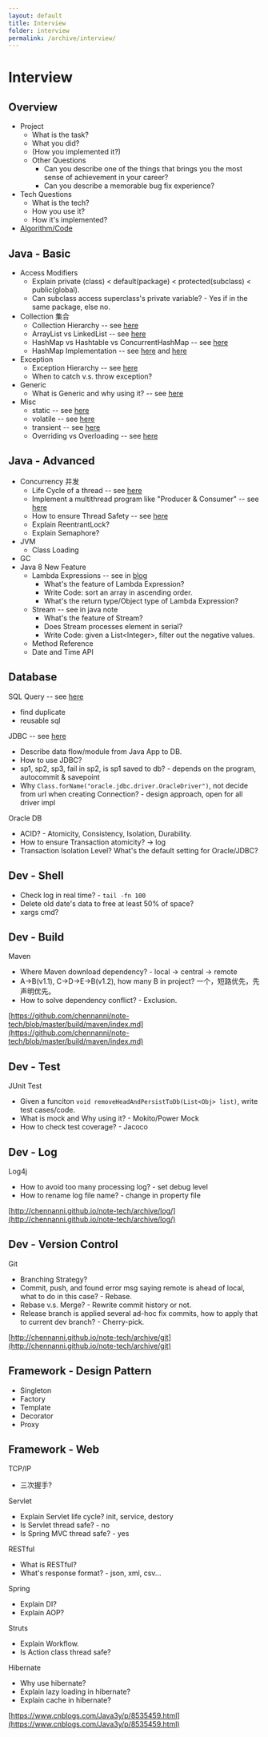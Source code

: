 ```yaml
---
layout: default
title: Interview
folder: interview
permalink: /archive/interview/
---
```


# Interview

## Overview

- Project
  - What is the task?
  - What you did?
  - (How you implemented it?)
  - Other Questions
    - Can you describe one of the things that brings you the most sense of achievement in your career?
    - Can you describe a memorable bug fix experience?
- Tech Questions
  - What is the tech?
  - How you use it?
  - How it's implemented? 
- [Algorithm/Code](https://github.com/chennanni/crack-leetcode)

## Java - Basic
- Access Modifiers
  - Explain private (class) < default(package) < protected(subclass) < public(global).
  - Can subclass access superclass's private variable? - Yes if in the same package, else no.
- Collection 集合
  - Collection Hierarchy -- see [here](https://github.com/chennanni/note-tech/blob/master/java/collection/index.md)
  - ArrayList vs LinkedList -- see [here](https://github.com/chennanni/note-tech/blob/master/java/questions/index.md)
  - HashMap vs Hashtable vs ConcurrentHashMap -- see [here](https://github.com/chennanni/note-tech/blob/master/java/collection/index.md)
  - HashMap Implementation -- see [here](http://blog.csdn.net/vking_wang/article/details/14166593) and [here](https://github.com/chennanni/note-tech/blob/master/java/questions/index.md)
- Exception
  - Exception Hierarchy -- see [here](https://github.com/chennanni/note-tech/blob/master/java/basic/index.md)
  - When to catch v.s. throw exception?
- Generic
  - What is Generic and why using it? -- see [here](http://chennanni.com/tech-note/archive/java/basic/)
- Misc
  - static -- see [here](https://github.com/chennanni/cheat-sheet/blob/master/java-interview-questions.md)
  - volatile -- see [here](https://github.com/chennanni/note-tech/blob/master/java/basic/index.md)
  - transient -- see [here](https://github.com/chennanni/note-tech/blob/master/java/basic/index.md)
  - Overriding vs Overloading -- see [here](https://github.com/chennanni/cheat-sheet/blob/master/java-interview-questions.md)

## Java - Advanced 
- Concurrency 并发
  - Life Cycle of a thread -- see [here](https://github.com/chennanni/note-tech/blob/master/thread/basic/index.md)
  - Implement a multithread program like "Producer & Consumer" -- see [here](http://www.cnblogs.com/linjiqin/p/3217050.html)
  - How to ensure Thread Safety -- see [here](https://github.com/chennanni/note-tech/blob/master/thread/basic/index.md#thread-safe)
  - Explain ReentrantLock?
  - Explain Semaphore?
- JVM
  - Class Loading
- GC
- Java 8 New Feature
  - Lambda Expressions -- see in [blog](http://www.cnblogs.com/maxstack/p/7550153.html)
    - What's the feature of Lambda Expression?
    - Write Code: sort an array in ascending order.
    - What's the return type/Object type of Lambda Expression?
  - Stream -- see in java note
    - What's the feature of Stream?
    - Does Stream processes element in serial?
    - Write Code: given a List\<Integer\>, filter out the negative values.
  - Method Reference
  - Date and Time API

## Database

SQL Query -- see [here](https://github.com/chennanni/note-tech/blob/master/sql/query/index.md)
- find duplicate
- reusable sql

JDBC -- see [here](http://chennanni.github.io/note-tech/archive/jdbc)
- Describe data flow/module from Java App to DB.
- How to use JDBC?
- sp1, sp2, sp3, fail in sp2, is sp1 saved to db? - depends on the program, autocommit & savepoint
- Why `Class.forName("oracle.jdbc.driver.OracleDriver")`, not decide from url when creating Connection? - design approach, open for all driver impl

Oracle DB
- ACID? - Atomicity, Consistency, Isolation, Durability.
- How to ensure Transaction atomicity? -> log
- Transaction Isolation Level? What's the default setting for Oracle/JDBC?

## Dev - Shell

- Check log in real time? - `tail -fn 100`
- Delete old date's data to free at least 50% of space?
- xargs cmd?

## Dev - Build

Maven
- Where Maven download dependency? - local -> central -> remote
- A->B(v1.1), C->D->E->B(v1.2), how many B in project? 一个，短路优先，先声明优先。
- How to solve dependency conflict? - Exclusion.

[https://github.com/chennanni/note-tech/blob/master/build/maven/index.md](https://github.com/chennanni/note-tech/blob/master/build/maven/index.md)

## Dev - Test

JUnit Test
- Given a funciton `void removeHeadAndPersistToDb(List<Obj> list)`, write test cases/code.
- What is mock and Why using it? - Mokito/Power Mock
- How to check test coverage? - Jacoco

## Dev - Log

Log4j
- How to avoid too many processing log? - set debug level
- How to rename log file name? - change in property file

[http://chennanni.github.io/note-tech/archive/log/](http://chennanni.github.io/note-tech/archive/log/)

## Dev - Version Control

Git 
- Branching Strategy?
- Commit, push, and found error msg saying remote is ahead of local, what to do in this case? - Rebase.
- Rebase v.s. Merge? - Rewrite commit history or not.
- Release branch is applied several ad-hoc fix commits, how to apply that to current dev branch? - Cherry-pick.

[http://chennanni.github.io/note-tech/archive/git](http://chennanni.github.io/note-tech/archive/git)

## Framework - Design Pattern

- Singleton
- Factory
- Template
- Decorator
- Proxy

## Framework - Web

TCP/IP
- 三次握手?

Servlet
- Explain Servlet life cycle? init, service, destory
- Is Servlet thread safe? - no
- Is Spring MVC thread safe? - yes

RESTful
- What is RESTful?
- What's response format? - json, xml, csv...

Spring
- Explain DI? 
- Explain AOP?

Struts
- Explain Workflow.
- Is Action class thread safe?

Hibernate
- Why use hibernate?
- Explain lazy loading in hibernate?
- Explain cache in hibernate?

[https://www.cnblogs.com/Java3y/p/8535459.html](https://www.cnblogs.com/Java3y/p/8535459.html)
